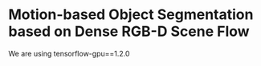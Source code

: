 # Motion-based Object Segmentation based on Dense RGB-D Scene Flow

We are using tensorflow-gpu==1.2.0
